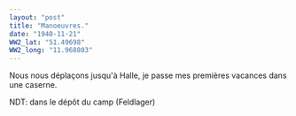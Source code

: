 ```yaml
---
layout: "post"
title: "Manoeuvres."
date: "1940-11-21"
WW2_lat: "51.49698"
WW2_long: "11.968803"
---
```


Nous nous déplaçons jusqu'à Halle, je passe mes premières vacances dans une caserne.


<div class="histoire"></div>

<div class="commentaire">NDT: dans le dépôt du camp (Feldlager)</div>